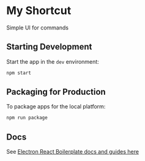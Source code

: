 # My Shortcut

Simple UI for commands

## Starting Development

Start the app in the `dev` environment:

```bash
npm start
```

## Packaging for Production

To package apps for the local platform:

```bash
npm run package
```

## Docs

See [Electron React Boilerplate docs and guides here](https://electron-react-boilerplate.js.org/docs/installation)

